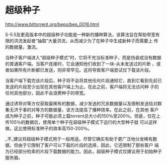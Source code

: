 # 超级种子
http://www.bittorrent.org/beps/bep_0016.html

S-5.5及更高版本中的超级种子功能是一种新的播种算法，该算法旨在帮助带宽有限的洪流发起者“抽取”大量洪流，从而减少为了在种子中生成新种子而需要上
传的数据量。激流。

当种子客户端进入“超级种子模式”时，它将不充当标准种子，而是伪装成没有数据的普通客户端。当客户连接时，它会通知他们收到了一块-从未发送过的片断
，或者如果所有片断都已发送，则非常罕见。这将导致客户端尝试仅下载该片段。

当客户端下载完该片段后，种子将不会将其他任何片段通知它，直到它看到先前已发送的片段至少出现在其他客户端上为止。在此之前，客户端将无法访问种
子的任何其他部分，因此不会浪费种子的带宽。

通过诱导对等方仅获取最稀有的数据，减少发送的冗余数据量以及限制发送给对群集无济于事的对等方的数据量，该方法提高了播种效率。在此之前，在其他
客户成为种子之前，种子可能必须上载torrent总大小的150％至200％。但是，仅在上传105％的数据后，使用单个种子在超级种子模式下运行的大型种子就
可以这样做。这比使用标准种子的效率高150-200％。

_不_建议将超级种子模式用于一般用途。尽管它确实有助于更广泛地分发稀有数据，但由于它限制了客户可以下载的片段的选择，因此，它还限制了那些客户
端为已经部分检索的片段下载数据的能力。因此，超级种子模式仅建议用于初始种子服务器。
